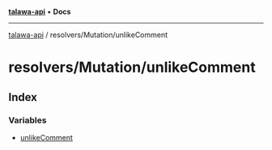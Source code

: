 [**talawa-api**](../../../README.md) • **Docs**

***

[talawa-api](../../../modules.md) / resolvers/Mutation/unlikeComment

# resolvers/Mutation/unlikeComment

## Index

### Variables

- [unlikeComment](variables/unlikeComment.md)
